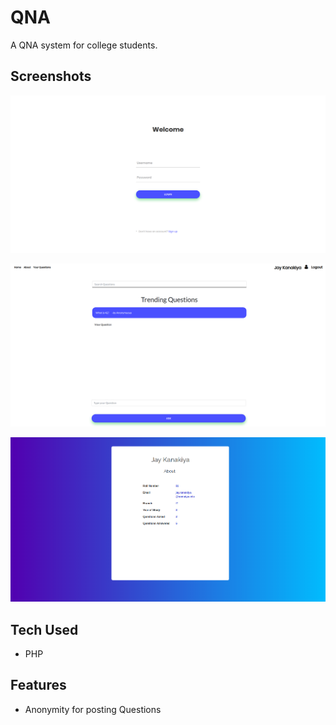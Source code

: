 # QNA
A QNA system for college students. 

## Screenshots

![Login](/images/login.png?raw=true "Login")

![Dashboard](/images/dashboard.png?raw=true "Dashboard")

![Profile](/images/profile.png?raw=true "Profile")



## Tech Used
* PHP


## Features
* Anonymity for posting Questions


 

